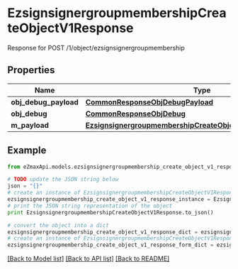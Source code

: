 # EzsignsignergroupmembershipCreateObjectV1Response

Response for POST /1/object/ezsignsignergroupmembership

## Properties

Name | Type | Description | Notes
------------ | ------------- | ------------- | -------------
**obj_debug_payload** | [**CommonResponseObjDebugPayload**](CommonResponseObjDebugPayload.md) |  | 
**obj_debug** | [**CommonResponseObjDebug**](CommonResponseObjDebug.md) |  | [optional] 
**m_payload** | [**EzsignsignergroupmembershipCreateObjectV1ResponseMPayload**](EzsignsignergroupmembershipCreateObjectV1ResponseMPayload.md) |  | 

## Example

```python
from eZmaxApi.models.ezsignsignergroupmembership_create_object_v1_response import EzsignsignergroupmembershipCreateObjectV1Response

# TODO update the JSON string below
json = "{}"
# create an instance of EzsignsignergroupmembershipCreateObjectV1Response from a JSON string
ezsignsignergroupmembership_create_object_v1_response_instance = EzsignsignergroupmembershipCreateObjectV1Response.from_json(json)
# print the JSON string representation of the object
print EzsignsignergroupmembershipCreateObjectV1Response.to_json()

# convert the object into a dict
ezsignsignergroupmembership_create_object_v1_response_dict = ezsignsignergroupmembership_create_object_v1_response_instance.to_dict()
# create an instance of EzsignsignergroupmembershipCreateObjectV1Response from a dict
ezsignsignergroupmembership_create_object_v1_response_form_dict = ezsignsignergroupmembership_create_object_v1_response.from_dict(ezsignsignergroupmembership_create_object_v1_response_dict)
```
[[Back to Model list]](../README.md#documentation-for-models) [[Back to API list]](../README.md#documentation-for-api-endpoints) [[Back to README]](../README.md)


